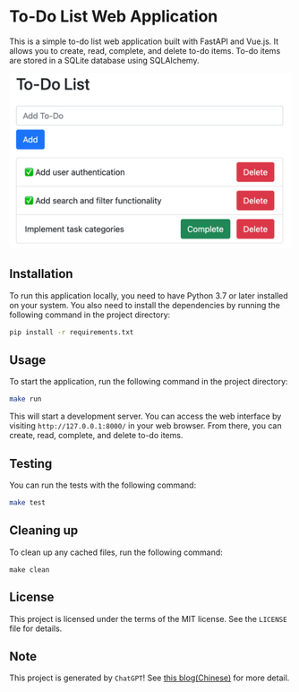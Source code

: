 # To-Do List Web Application

This is a simple to-do list web application built with FastAPI and Vue.js. It allows you to create, read, complete, and
delete to-do items. To-do items are stored in a SQLite database using SQLAlchemy.

![](./statics/overview.png)

## Installation

To run this application locally, you need to have Python 3.7 or later installed on your system. You also need to install
the dependencies by running the following command in the project directory:

```bash
pip install -r requirements.txt
```

## Usage

To start the application, run the following command in the project directory:

```bash
make run
```

This will start a development server. You can access the web interface by visiting `http://127.0.0.1:8000/` in your web
browser. From there, you can create, read, complete, and delete to-do items.

## Testing
You can run the tests with the following command:
```bash
make test
```


## Cleaning up

To clean up any cached files, run the following command:
```base
make clean
```

## License

This project is licensed under the terms of the MIT license. See the `LICENSE` file for details.


## Note
This project is generated by `ChatGPT`! See [this blog(Chinese)](http://prodesire.cn/?p=508) for more detail.